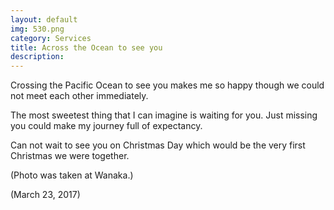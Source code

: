 ```yaml
---
layout: default
img: 530.png
category: Services
title: Across the Ocean to see you
description:
---
```

Crossing the Pacific Ocean to see you makes me so happy though we could not meet each other immediately.

The most sweetest thing that I can imagine is waiting for you. Just missing you could make my journey full of expectancy.

Can not wait to see you on Christmas Day which would be the very first Christmas we were together.

(Photo was taken at Wanaka.)

(March 23, 2017)
